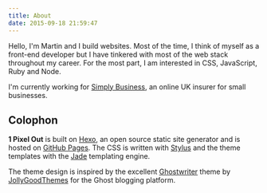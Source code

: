 ```yaml
---
title: About
date: 2015-09-18 21:59:47
---
```


Hello, I'm Martin and I build websites. Most of the time, I think of myself as a front-end developer but I have tinkered with most of the web stack throughout my career. For the most part, I am interested in CSS, JavaScript, Ruby and Node.

I'm currently working for [Simply Business](http://www.simplybusiness.co.uk/), an online UK insurer for small businesses.

## Colophon

**1 Pixel Out** is built on [Hexo](https://hexo.io/), an open source static site generator and is hosted on [GitHub Pages](https://pages.github.com/). The CSS is written with [Stylus](https://learnboost.github.io/stylus/) and the theme templates with the [Jade](http://jade-lang.com/) templating engine.

The theme design is inspired by the excellent [Ghostwriter](http://ghost.jollygoodthemes.com/ghostwriter/) theme by [JollyGoodThemes](http://ghost.jollygoodthemes.com/) for the Ghost blogging platform.
